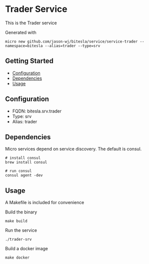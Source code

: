 # Trader Service

This is the Trader service

Generated with

```
micro new github.com/jason-wj/bitesla/service/service-trader --namespace=bitesla --alias=trader --type=srv
```

## Getting Started

- [Configuration](#configuration)
- [Dependencies](#dependencies)
- [Usage](#usage)

## Configuration

- FQDN: bitesla.srv.trader
- Type: srv
- Alias: trader

## Dependencies

Micro services depend on service discovery. The default is consul.

```
# install consul
brew install consul

# run consul
consul agent -dev
```

## Usage

A Makefile is included for convenience

Build the binary

```
make build
```

Run the service
```
./trader-srv
```

Build a docker image
```
make docker
```